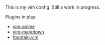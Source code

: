 This is my vim config. Still a work in progress.

Plugins in play:

  * [vim-airline](https://github.com/bling/vim-airline)
  * [vim-markdown](http://plasticboy.com/markdown-vim-mode)
  * [fountain.vim](http://www.vim.org/scripts/script.php?script_id=3880)
